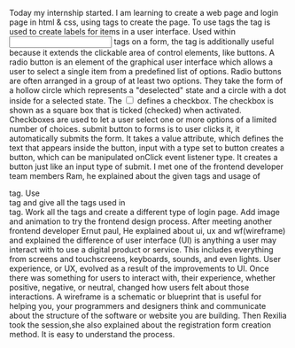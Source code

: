 Today my internship started. I am learning to create a web page and login page in html & css, using tags to create the page. To use tags the <label> tag is used to create labels for items in a user interface. Used within <input> tags on a form, the <label> tag is additionally useful because it extends the clickable area of control elements, like buttons. A radio button is an element of the graphical user interface which allows a user to select a single item from a predefined list of options. Radio buttons are often arranged in a group of at least two options. They take the form of a hollow circle which represents a "deselected" state and a circle with a dot inside for a selected state. The <input type="checkbox"> defines a checkbox. The checkbox is shown as a square box that is ticked (checked) when activated. Checkboxes are used to let a user select one or more options of a limited number of choices. submit button to forms is to user clicks it, it automatically submits the form. It takes a value attribute, which defines the text that appears inside the button, input with a type set to button creates a button, which can be manipulated onClick event listener type. It creates a button just like an input type of submit. I met one of the frontend developer team members Ram, he explained about the given tags and usage of <div> tag. Use <div> tag and give all the tags used in <div> tag. Work all the tags and create a different type of login page. Add image and animation to try the frontend design process. After meeting another frontend developer Ernut paul, He explained about ui, ux and wf(wireframe) and explained the difference of user interface (UI) is anything a user may interact with to use a digital product or service. This includes everything from screens and touchscreens, keyboards, sounds, and even lights. User experience, or UX, evolved as a result of the improvements to UI. Once there was something for users to interact with, their experience, whether positive, negative, or neutral, changed how users felt about those interactions. A wireframe is a schematic or blueprint that is useful for helping you, your programmers and designers think and communicate about the structure of the software or website you are building. Then Rexilia took the session,she also explained about the registration form creation method. It is easy to understand the process.


